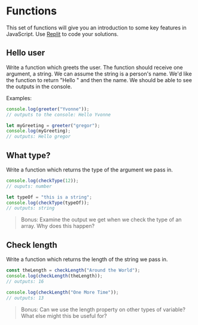 # Functions

This set of functions will give you an introduction to some key features in JavaScript. Use [Replit](https://replit.com) to code your solutions.

## Hello user

Write a function which greets the user. The function should receive one argument, a string. We can assume the string is a person's name. We'd like the function to return "Hello " and then the name. We should be able to see the outputs in the console.

Examples:

```js
console.log(greeter("Yvonne"));
// outputs to the console: Hello Yvonne

let myGreeting = greeter("gregor");
console.log(myGreeting);
// outputs: Hello gregor
```

## What type?

Write a function which returns the type of the argument we pass in.

```js
console.log(checkType(12));
// ouputs: number

let typeOf = "this is a string";
console.log(checkType(typeOf));
// outputs: string
```

> Bonus: Examine the output we get when we check the type of an array. Why does this happen?

## Check length

Write a function which returns the length of the string we pass in.

```js
const theLength = checkLength("Around the World");
console.log(checkLength(theLength));
// outputs: 16

console.log(checkLength("One More Time"));
// outputs: 13
```

> Bonus: Can we use the length property on other types of variable? What else might this be useful for?
